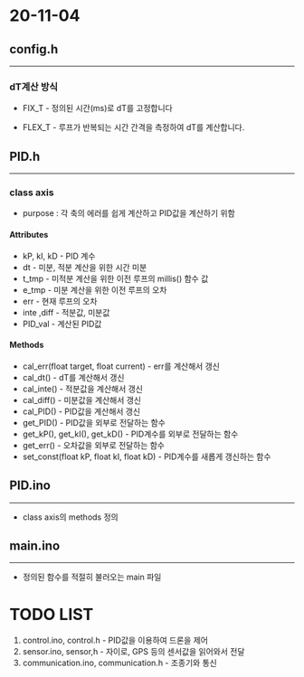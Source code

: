 # 20-11-04

## config.h

---

### dT계산 방식

- FIX_T - 정의된 시간(ms)로 dT를 고정합니다

- FLEX_T - 루프가 반복되는 시간 간격을 측정하여 dT를 계산합니다.

## PID.h

---

### class axis 

- purpose : 각 축의 에러를 쉽게 계산하고 PID값을 계산하기 위함 

#### Attributes

- kP, kI, kD - PID 계수
- dt - 미분, 적분 계산을 위한 시간 미분
- t_tmp - 미적분 계산을 위한 이전 루프의 millis() 함수 값
- e_tmp - 미분 계산을 위한 이전 루프의 오차
- err - 현재 루프의 오차
- inte ,diff - 적분값, 미분값
- PID_val - 계산된 PID값 

#### Methods

- cal_err(float target, float current) - err를 계산해서 갱신
- cal_dt() - dT를 계산해서 갱신
- cal_inte() - 적분값을 계산해서 갱신
- cal_diff() - 미분값을 계산해서 갱신
- cal_PID() - PID값을 계산해서 갱신
- get_PID() - PID값을 외부로 전달하는 함수
- get_kP(), get_kI(), get_kD() - PID계수를 외부로 전달하는 함수
- get_err() - 오차값을 외부로 전달하는 함수
- set_const(float kP, float kI, float kD) - PID계수를 새롭게 갱신하는 함수

## PID.ino

---

- class axis의 methods 정의

## main.ino

---

- 정의된 함수를 적절히 불러오는 main 파일



# TODO LIST

1. control.ino, control.h - PID값을 이용하여 드론을 제어
2. sensor.ino, sensor,h - 자이로, GPS 등의 센서값을 읽어와서 전달
3. communication.ino, communication.h - 조종기와 통신